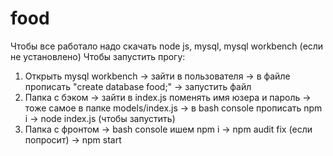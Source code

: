 # food
Чтобы все работало надо скачать node js, mysql, mysql workbench (если не установлено)
Чтобы запустить прогу: 
1. Открыть mysql workbench -> зайти в пользователя -> в файле прописать "create database food;" -> запустить файл
2. Папка с бэком -> зайти в index.js поменять имя юзера и пароль -> тоже самое в папке models/index.js -> в bash console прописать npm i -> node index.js (чтобы запустить)
3. Папка с фронтом -> bash console ишем npm i -> npm audit fix (если попросит) -> npm start
